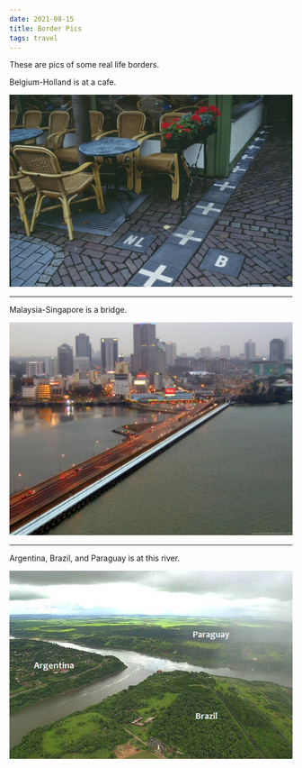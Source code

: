 ```yaml
---
date: 2021-08-15
title: Border Pics
tags: travel
---
```


These are pics of some real life borders.

Belgium-Holland is at a cafe.

![belgium-holland.jpg](https://raw.githubusercontent.com/muneer78/muneer78.github.io/master/images/belgium-holland.jpg)

---

Malaysia-Singapore is a bridge.

![malaysia-singapore.jpg](https://raw.githubusercontent.com/muneer78/muneer78.github.io/master/images/malaysia-singapore.jpg)

---

Argentina, Brazil, and Paraguay is at this river.

![southamerica.jpg](https://raw.githubusercontent.com/muneer78/muneer78.github.io/master/images/southamerica.jpg)
